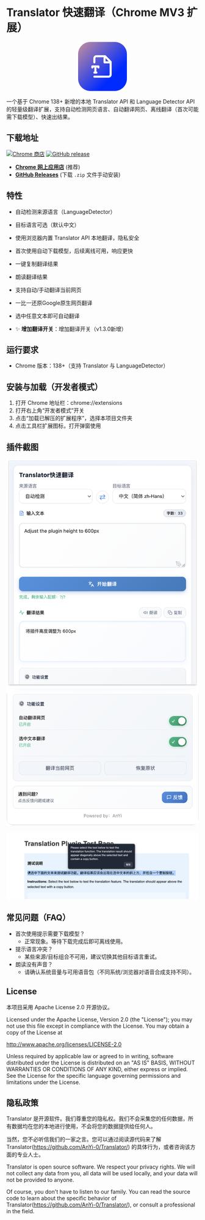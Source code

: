# Translator 快速翻译（Chrome MV3 扩展）

<p align="center">
  <img src="icon.png" alt="Translator Extension Icon" width="128" />
</p>


一个基于 Chrome 138+ 新增的本地 Translator API 和 Language Detector API 的轻量级翻译扩展，支持自动检测网页语言、自动翻译网页、离线翻译（首次可能需下载模型）、快速出结果。

## 下载地址

[![Chrome 商店](https://img.shields.io/chrome-web-store/v/hlckjpmehcjcldpaamdcegocapmelegc?style=for-the-badge&logo=googlechrome&logoColor=white&label=Chrome%20商店&color=4285F4)](https://chromewebstore.google.com/detail/hlckjpmehcjcldpaamdcegocapmelegc)
[![GitHub release](https://img.shields.io/github/v/release/AnYi-0/Translator?style=for-the-badge&logo=github&label=GitHub%20Release)](https://github.com/AnYi-0/Translator/releases/latest)

- **[Chrome 网上应用店](https://chromewebstore.google.com/detail/hlckjpmehcjcldpaamdcegocapmelegc)** (推荐)
- **[GitHub Releases](https://github.com/AnYi-0/Translator)** (下载 `.zip` 文件手动安装)


## 特性
- 自动检测来源语言（LanguageDetector）
- 目标语言可选（默认中文）
- 使用浏览器内置 Translator API 本地翻译，隐私安全
- 首次使用自动下载模型，后续离线可用，响应更快
- 一键复制翻译结果
- 朗读翻译结果
- 支持自动/手动翻译当前网页
- 一比一还原Google原生网页翻译
- 选中任意文本即可自动翻译

- ✨ **增加翻译开关**：增加翻译开关（v1.3.0新增）

## 运行要求
- Chrome 版本：138+（支持 Translator 与 LanguageDetector）

## 安装与加载（开发者模式）
1. 打开 Chrome 地址栏：chrome://extensions
2. 打开右上角“开发者模式”开关
3. 点击“加载已解压的扩展程序”，选择本项目文件夹
4. 点击工具栏扩展图标，打开弹窗使用


## 插件截图

![插件截图](/image/show.png)
![插件截图](/image/show2.png)

![插件截图](/image/select.png)

## 常见问题（FAQ）
- 首次使用提示需要下载模型？
  - 正常现象。等待下载完成后即可离线使用。
- 提示语言冲突？
  - 某些来源/目标组合不可用，建议切换其他目标语言重试。
- 朗读没有声音？
  - 请确认系统音量与可用语音包（不同系统/浏览器对语音合成支持不同）。

## License
本项目采用 Apache License 2.0 开源协议。

Licensed under the Apache License, Version 2.0 (the "License"); you may not use this file except in compliance with the License. You may obtain a copy of the License at

http://www.apache.org/licenses/LICENSE-2.0

Unless required by applicable law or agreed to in writing, software distributed under the License is distributed on an "AS IS" BASIS, WITHOUT WARRANTIES OR CONDITIONS OF ANY KIND, either express or implied. See the License for the specific language governing permissions and limitations under the License.

## 隐私政策

Translator 是开源软件。我们尊重您的隐私权。我们不会采集您的任何数据，所有数据均在您的本地进行使用，不会将您的数据提供给任何人。

当然，您不必听信我们的一家之言。您可以通过阅读源代码来了解 Translator(https://github.com/AnYi-0/Translator/) 的具体行为，或者咨询该方面的专业人士。

Translator is open source software. We respect your privacy rights. We will not collect any data from you, all data will be used locally, and your data will not be provided to anyone.

Of course, you don't have to listen to our family. You can read the source code to learn about the specific behavior of Translator(https://github.com/AnYi-0/Translator/), or consult a professional in the field.